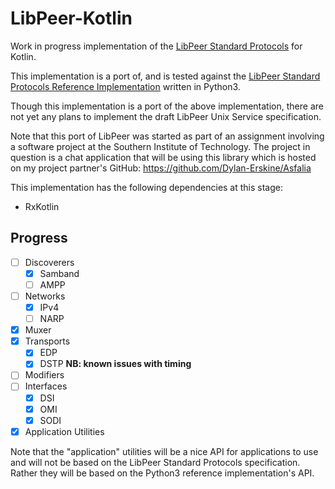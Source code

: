 # LibPeer-Kotlin
Work in progress implementation of the [LibPeer Standard Protocols](https://saltlamp.pcthingz.com/utdata/LibPeer/LibPeer_Standard_Protocols_v1.pdf) for Kotlin.

This implementation is a port of, and is tested against the [LibPeer Standard Protocols Reference Implementation](https://github.com/Tilo15/LibPeer-Python) written in Python3.

Though this implementation is a port of the above implementation, there are not yet any plans to implement the draft LibPeer Unix Service specification.

Note that this port of LibPeer was started as part of an assignment involving a software project at the Southern Institute of Technology. The project in question is a chat application that will be using this library which is hosted on my project partner's GitHub: https://github.com/Dylan-Erskine/Asfalia 

This implementation has the following dependencies at this stage:
 * RxKotlin

 ## Progress

- [ ] Discoverers
  - [x] Samband
  - [ ] AMPP
- [ ] Networks
  - [x] IPv4
  - [ ] NARP
- [x] Muxer
- [x] Transports
  - [x] EDP
  - [x] DSTP **NB: known issues with timing**
- [ ] Modifiers
- [ ] Interfaces
  - [x] DSI
  - [x] OMI
  - [x] SODI
- [x] Application Utilities

Note that the "application" utilities will be a nice API for applications to use and will not be based on the LibPeer Standard Protocols specification. Rather they will be based on the Python3 reference implementation's API. 